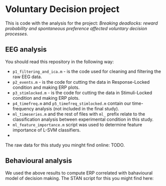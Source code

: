 # Voluntary Decision project

This is code with the analysis for the project: *Breaking deadlocks: reward probability and spontaneous preference affected voluntary decision processes*.

## EEG analysis

You should read this repository in the following way:

- `p1_filtering_and_ica.m` - is the code used for cleaning and filtering the raw EEG data.
- `p2_events.m` - is the code for cutting the data in Response-Locked condition and making ERP plots.
- `p3_stimlocked.m` - is the code for cutting the data in Stimuli-Locked condition and making ERP plots.
- `p4_timefreq.m` and `p5_timefreq_stimlocked.m` contain our time-frequency analysis (not included in the final study).
- `ml_timeseries.m` and the rest of files with `ml_` prefix relate to the classification analysis between experimental condition in this study.
- `ml_feature_importance.m` script was used to determine feature importance of L-SVM classifiers.
- 

The raw data for this study you minght find online: TODO.

## Behavioural analysis

We used the above results to compute ERP correlated with bahavioural model of decision making. The STAN script for this you might find here:
